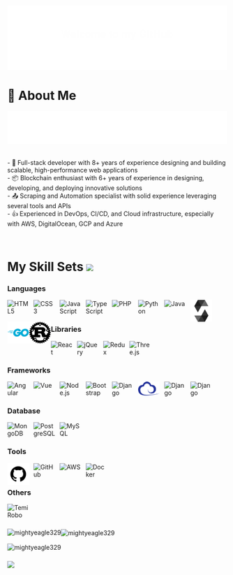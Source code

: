 ![](assets/Welcome.svg)

<h1> 💫 About Me  </h1>

![](assets/Summary.svg)

<br/>
- 🔭 Full-stack developer with 8+ years of experience designing and building scalable, high-performance web applications<br/>
- 📦 Blockchain enthusiast with 6+ years of experience in designing, developing, and deploying innovative solutions<br/>
- 📤 Scraping and Automation specialist with solid experience leveraging several tools and APIs<br/>
- 👍 Experienced in DevOps, CI/CD, and Cloud infrastructure, especially with AWS, DigitalOcean, GCP and Azure<br/>
<br/><br/>

<h1> My Skill Sets <img src = "https://media2.giphy.com/media/QssGEmpkyEOhBCb7e1/giphy.gif?cid=ecf05e47a0n3gi1bfqntqmob8g9aid1oyj2wr3ds3mg700bl&rid=giphy.gif" width = 32px> </h1>


### Languages

<img align="left" alt="HTML5" width="50px" style="padding-right:10px;" src="https://cdn.jsdelivr.net/gh/devicons/devicon/icons/html5/html5-plain.svg" />
<img align="left" alt="CSS3" width="50px" style="padding-right:10px;" src="https://cdn.jsdelivr.net/gh/devicons/devicon/icons/css3/css3-plain.svg" />
<img align="left" alt="JavaScript" width="50px" style="padding-right:10px;" src="https://techstack-generator.vercel.app/js-icon.svg" />
<img align="left" alt="TypeScript" width="50px" style="padding-right:10px;" src="https://techstack-generator.vercel.app/ts-icon.svg" />
<img align="left" alt="PHP" width="50px" style="padding-right:10px;" src="https://cdn.jsdelivr.net/gh/devicons/devicon/icons/php/php-plain.svg" />
<img align="left" alt="Python" width="50px" style="padding-right:10px;" src="https://techstack-generator.vercel.app/python-icon.svg" />
<img align="left" alt="Java" width="50px" style="padding-right:10px;" src="https://techstack-generator.vercel.app/java-icon.svg" />
<img align="left" alt="Solidity" width="50px" src="https://raw.githubusercontent.com/devicons/devicon/6910f0503efdd315c8f9b858234310c06e04d9c0/icons/solidity/solidity-original.svg" />
<img align="left" alt="Golang" width="50px" src="https://raw.githubusercontent.com/devicons/devicon/6910f0503efdd315c8f9b858234310c06e04d9c0/icons/go/go-original-wordmark.svg" />
<img align="left" alt="Solidity" width="50px" src="https://raw.githubusercontent.com/devicons/devicon/6910f0503efdd315c8f9b858234310c06e04d9c0/icons/rust/rust-original.svg" />

</br></br>

### Libraries

<img align="left" alt="React" width="50px" style="padding-right:10px;" src="https://techstack-generator.vercel.app/react-icon.svg" />
<img align="left" alt="jQuery" width="50px" style="padding-right:10px;" src="https://cdn.jsdelivr.net/gh/devicons/devicon/icons/jquery/jquery-plain.svg" />
<img align="left" alt="Redux" width="50px" style="padding-right:10px;" src="https://techstack-generator.vercel.app/redux-icon.svg" />
<img align="left" alt="Three.js" width="50px" style="padding-right:10px;" src="https://cdn.jsdelivr.net/gh/devicons/devicon/icons/threejs/threejs-original.svg" /><br/>
<br/>

### Frameworks

<img align="left" alt="Angular" width="50px" style="padding-right:10px;" src="https://user-images.githubusercontent.com/74038190/212280823-79088828-a258-4a4d-8d6c-96315d5a07af.gif" />
<img align="left" alt="Vue" width="50px" style="padding-right:10px;" src="https://user-images.githubusercontent.com/74038190/212257463-4d082cb4-7483-4eaf-bc25-6dde2628aabd.gif" />
<img align="left" alt="Node.js" width="50px" style="padding-right:10px;" src="https://user-images.githubusercontent.com/74038190/212257460-738ff738-247f-4445-a718-cdd0ca76e2db.gif" />
<img align="left" alt="Bootstrap" width="50px" style="padding-right:10px;" src="https://user-images.githubusercontent.com/74038190/212280805-9bcb336b-8c55-46a8-abf8-ff286ab55472.gif" />
<img align="left" alt="Django" width="50px" style="padding-right:10px;" src="https://techstack-generator.vercel.app/django-icon.svg" />
<img align="left" alt="Django" width="50px" style="padding-right:10px;" src="https://raw.githubusercontent.com/kingpig-dev/Useful_svgs/4e5341d9cc45977db8c23d3a647b0fad13e74248/New%20folder/New%20folder/ethers-seeklogo.svg" />
<img align="left" alt="Django" width="50px" style="padding-right:10px;" src="https://seeklogo.com/images/W/web3-logo-03377DB11E-seeklogo.com.png" />
<img align="left" alt="Django" width="50px" style="padding-right:10px;" src="https://avatars.githubusercontent.com/u/52079682?s=280&v=4" />

<br/><br/>

### Database

<img align="left" alt="MongoDB" width="50px" style="padding-right:10px;" src="https://cdn.jsdelivr.net/gh/devicons/devicon/icons/mongodb/mongodb-plain.svg" />
<img align="left" alt="PostgreSQL" width="50px" style="padding-right:10px;" src="https://cdn.jsdelivr.net/gh/devicons/devicon/icons/postgresql/postgresql-plain.svg" />
<img align="left" alt="MySQL" width="50px" style="padding-right:10px;" src="https://techstack-generator.vercel.app/mysql-icon.svg" /><br/>
<br/>

### Tools

<img align="left" alt="Git" width="50px" style="padding-right:10px;" src="https://raw.githubusercontent.com/kingpig-dev/Useful_svgs/main/New%20folder/New%20folder/Github.gif" />
<img align="left" alt="GitHub" width="50px" style="padding-right:10px;" src="https://cdn.jsdelivr.net/gh/devicons/devicon/icons/git/git-plain.svg" />
<img align="left" alt="AWS" width="50px" style="padding-right:10px;" src="https://techstack-generator.vercel.app/aws-icon.svg" />
<img align="left" alt="Docker" width="50px" style="padding-right:10px;" src="https://techstack-generator.vercel.app/docker-icon.svg" /><br/>

<br/>

### Others

<img title="Temi Robo" align="left" alt="Temi Robo" width="50px" style="padding-right:10px;" src="https://user-images.githubusercontent.com/67447840/220040155-de098efa-a4c3-42d3-ae99-724e09360704.png" /><br /><br />

### 
<p><img align="left" src="https://github-readme-stats.vercel.app/api/top-langs?username=mightyeagle329&show_icons=true&locale=en&layout=compact&theme=onedark" alt="mightyeagle329" /></p>

<p><img align="center" src="https://github-readme-stats.vercel.app/api?username=mightyeagle329&show_icons=true&locale=en&theme=onedark" alt="mightyeagle329" /></p>

<p><img align="center" src="https://github-readme-streak-stats.herokuapp.com/?user=mightyeagle329&theme=onedark" alt="mightyeagle329" /></p>

### 
<img src="https://github-profile-trophy.vercel.app/?username=mightyeagle329&theme=gruvbox&title=Stars,Followers,Commits,PullRequest,Issues,Repositories" />
